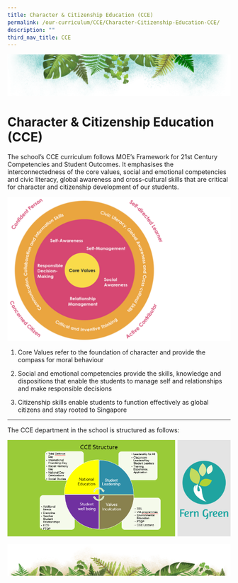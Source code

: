 ```yaml
---
title: Character & Citizenship Education (CCE)
permalink: /our-curriculum/CCE/Character-Citizenship-Education-CCE/
description: ""
third_nav_title: CCE
---
```

![](/images/Banner.png)

# **Character & Citizenship Education (CCE)**

The school’s CCE curriculum follows MOE’s Framework for 21st Century Competencies and Student Outcomes. It emphasises the interconnectedness of the core values, social and emotional competencies and civic literacy, global awareness and cross-cultural skills that are critical for character and citizenship development of our students.

![](/images/CCE.png)

1.  Core Values refer to the foundation of character and provide the compass for moral behaviour  
    
2.  Social and emotional competencies provide the skills, knowledge and dispositions that enable the students to manage self and relationships and make responsible decisions  
    
3.  Citizenship skills enable students to function effectively as global citizens and stay rooted to Singapore

----

The CCE department in the school is structured as follows:

![](/images/CCE2.png)

![](/images/bg-bottom.png)